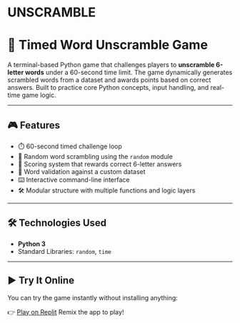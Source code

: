 # UNSCRAMBLE

# 🧠 Timed Word Unscramble Game

A terminal-based Python game that challenges players to **unscramble 6-letter words** under a 60-second time limit. The game dynamically generates scrambled words from a dataset and awards points based on correct answers. Built to practice core Python concepts, input handling, and real-time game logic.

---

## 🎮 Features

- ⏱️ 60-second timed challenge loop  
- 🔀 Random word scrambling using the `random` module  
- 🎯 Scoring system that rewards correct 6-letter answers  
- 🧩 Word validation against a custom dataset  
- ⌨️ Interactive command-line interface  
- 🛠️ Modular structure with multiple functions and logic layers

---

## 🛠 Technologies Used

- **Python 3**
- Standard Libraries: `random`, `time`

---

## ▶️ Try It Online

You can try the game instantly without installing anything:

👉 [Play on Replit](https://replit.com/@rtalusani07/Wordle#main.py)
Remix the app to play!
